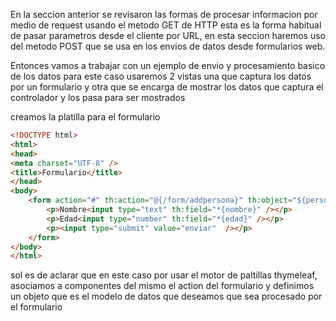 En la seccion anterior se revisaron las formas de procesar informacion por medio de request usando el metodo GET de HTTP esta es la forma habitual de pasar parametros desde el cliente por URL, en esta seccion haremos uso del metodo POST que se usa en los envios de datos desde formularios web.

Entonces vamos a trabajar con un ejemplo de envio y procesamiento basico de los datos para este caso usaremos 2 vistas una que captura los datos por un formulario y otra que se encarga de mostrar los datos que captura el controlador y los pasa para ser mostrados

creamos la platilla para el formulario 

```html
<!DOCTYPE html>
<html>
<head>
<meta charset="UTF-8" />
<title>Formulario</title>
</head>
<body>
	<form action="#" th:action="@{/form/addpersona}" th:object="${persona}" method="post" >
		<p>Nombre<input type="text" th:field="*{nombre}" /></p>	
		<p>Edad<input type="number" th:field="*{edad}" /></p>	
		<p><input type="submit" value="enviar"  /></p>	
	</form>
</body>
</html>
```

sol es de aclarar que en este caso por usar el motor de paltillas thymeleaf, asociamos a componentes del mismo el action del formulario y definimos un objeto que es el modelo de datos que deseamos que sea procesado por el formulario 

